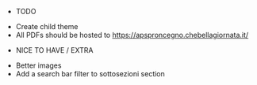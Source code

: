 + TODO
- Create child theme
- All PDFs should be hosted to https://apsproncegno.chebellagiornata.it/

+ NICE TO HAVE / EXTRA
- Better images
- Add a search bar filter to sottosezioni section